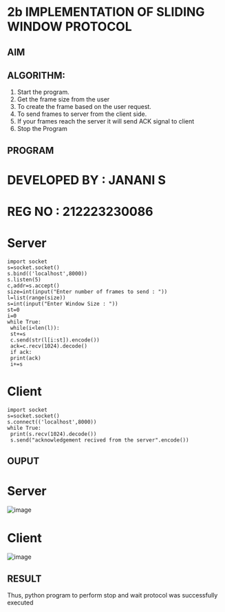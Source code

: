 # 2b IMPLEMENTATION OF SLIDING WINDOW PROTOCOL
## AIM
## ALGORITHM:
1. Start the program.
2. Get the frame size from the user
3. To create the frame based on the user request.
4. To send frames to server from the client side.
5. If your frames reach the server it will send ACK signal to client
6. Stop the Program
## PROGRAM

# DEVELOPED BY : JANANI S

# REG NO : 212223230086

# Server 
```
import socket
s=socket.socket()
s.bind(('localhost',8000))
s.listen(5)
c,addr=s.accept()
size=int(input("Enter number of frames to send : "))
l=list(range(size))
s=int(input("Enter Window Size : "))
st=0
i=0
while True:
 while(i<len(l)):
 st+=s
 c.send(str(l[i:st]).encode())
 ack=c.recv(1024).decode()
 if ack:
 print(ack)
 i+=s
```
# Client
```
import socket
s=socket.socket()
s.connect(('localhost',8000))
while True: 
 print(s.recv(1024).decode())
 s.send("acknowledgement recived from the server".encode())
```
## OUPUT
# Server
![image](https://github.com/SJananisenthilkumar/2b_SLIDING_WINDOW_PROTOCOL/assets/144871139/e51aed5d-c696-49c1-a7a5-004da7f1eea0)

# Client
![image](https://github.com/SJananisenthilkumar/2b_SLIDING_WINDOW_PROTOCOL/assets/144871139/757f03ab-3467-4c7a-b857-0125b48b56fd)

## RESULT

Thus, python program to perform stop and wait protocol was successfully executed
